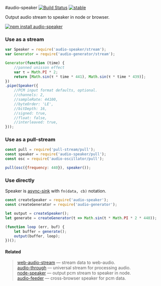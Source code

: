 #audio-speaker [![Build Status](https://travis-ci.org/audiojs/audio-speaker.svg?branch=master)](https://travis-ci.org/audiojs/audio-speaker) [![stable](http://badges.github.io/stability-badges/dist/stable.svg)](http://github.com/badges/stability-badges)

Output audio stream to speaker in node or browser.

[![npm install audio-speaker](https://nodei.co/npm/audio-speaker.png?mini=true)](https://npmjs.org/package/audio-speaker/)


### Use as a stream

```js
var Speaker = require('audio-speaker/stream');
var Generator = require('audio-generator/stream');

Generator(function (time) {
	//panned unisson effect
	var τ = Math.PI * 2;
	return [Math.sin(τ * time * 441), Math.sin(τ * time * 439)];
})
.pipe(Speaker({
	//PCM input format defaults, optional.
	//channels: 2,
	//sampleRate: 44100,
	//byteOrder: 'LE',
	//bitDepth: 16,
	//signed: true,
	//float: false,
	//interleaved: true,
}));
```

### Use as a pull-stream

```js
const pull = require('pull-stream/pull');
const speaker = require('audio-speaker/pull');
const osc = require('audio-oscillator/pull');

pull(osc({frequency: 440}), speaker());
```

### Use directly

Speaker is [async-sink](https://github.com/audiojs/contributing/wiki/Streams-convention) with `fn(data, cb)` notation.

```js
const createSpeaker = require('audio-speaker');
const createGenerator = require('audio-generator');

let output = createSpeaker();
let generate = createGenerator(t => Math.sin(t * Math.PI * 2 * 440));

(function loop (err, buf) {
	let buffer = generate();
	output(buffer, loop);
})();
```

#### Related

> [web-audio-stream](https://github.com/audiojs/web-audio-stream) — stream data to web-audio.<br/>
> [audio-through](http://npmjs.org/package/audio-through) — universal stream for processing audio.<br/>
> [node-speaker](http://npmjs.org/package/speaker) — output pcm stream to speaker in node.<br/>
> [audio-feeder](https://github.com/brion/audio-feeder) — cross-browser speaker for pcm data.<br/>
